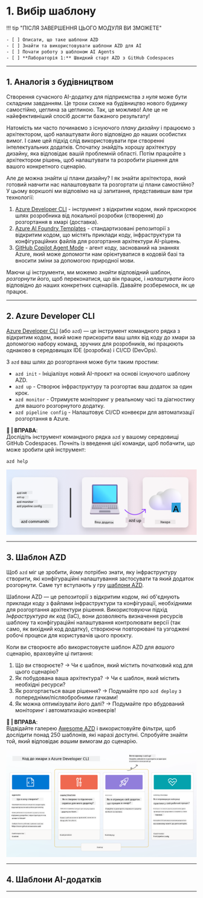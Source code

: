 <!--
CO_OP_TRANSLATOR_METADATA:
{
  "original_hash": "06d6207eff634aefcaa41739490a5324",
  "translation_date": "2025-09-25T02:01:11+00:00",
  "source_file": "workshop/docs/instructions/1-Select-AI-Template.md",
  "language_code": "uk"
}
-->
# 1. Вибір шаблону

!!! tip "ПІСЛЯ ЗАВЕРШЕННЯ ЦЬОГО МОДУЛЯ ВИ ЗМОЖЕТЕ"

    - [ ] Описати, що таке шаблони AZD
    - [ ] Знайти та використовувати шаблони AZD для AI
    - [ ] Почати роботу з шаблоном AI Agents
    - [ ] **Лабораторія 1:** Швидкий старт AZD з GitHub Codespaces

---

## 1. Аналогія з будівництвом

Створення сучасного AI-додатку для підприємства _з нуля_ може бути складним завданням. Це трохи схоже на будівництво нового будинку самостійно, цеглина за цеглиною. Так, це можливо! Але це не найефективніший спосіб досягти бажаного результату!

Натомість ми часто починаємо з існуючого _плану дизайну_ і працюємо з архітектором, щоб налаштувати його відповідно до наших особистих вимог. І саме цей підхід слід використовувати при створенні інтелектуальних додатків. Спочатку знайдіть хорошу архітектуру дизайну, яка відповідає вашій проблемній області. Потім працюйте з архітектором рішень, щоб налаштувати та розробити рішення для вашого конкретного сценарію.

Але де можна знайти ці плани дизайну? І як знайти архітектора, який готовий навчити нас налаштовувати та розгортати ці плани самостійно? У цьому воркшопі ми відповімо на ці запитання, представивши вам три технології:

1. [Azure Developer CLI](https://aka.ms/azd) - інструмент з відкритим кодом, який прискорює шлях розробника від локальної розробки (створення) до розгортання в хмарі (доставка).
1. [Azure AI Foundry Templates](https://ai.azure.com/templates) - стандартизовані репозиторії з відкритим кодом, що містять приклади коду, інфраструктури та конфігураційних файлів для розгортання архітектури AI-рішень.
1. [GitHub Copilot Agent Mode](https://code.visualstudio.com/docs/copilot/chat/chat-agent-mode) - агент коду, заснований на знаннях Azure, який може допомогти нам орієнтуватися в кодовій базі та вносити зміни за допомогою природної мови.

Маючи ці інструменти, ми можемо _знайти_ відповідний шаблон, _розгорнути_ його, щоб переконатися, що він працює, і _налаштувати_ його відповідно до наших конкретних сценаріїв. Давайте розберемося, як це працює.

---

## 2. Azure Developer CLI

[Azure Developer CLI](https://learn.microsoft.com/en-us/azure/developer/azure-developer-cli/) (або `azd`) — це інструмент командного рядка з відкритим кодом, який може прискорити ваш шлях від коду до хмари за допомогою набору команд, зручних для розробників, які працюють однаково в середовищах IDE (розробка) і CI/CD (DevOps).

З `azd` ваш шлях до розгортання може бути таким простим:

- `azd init` - Ініціалізує новий AI-проєкт на основі існуючого шаблону AZD.
- `azd up` - Створює інфраструктуру та розгортає ваш додаток за один крок.
- `azd monitor` - Отримуєте моніторинг у реальному часі та діагностику для вашого розгорнутого додатку.
- `azd pipeline config` - Налаштовує CI/CD конвеєри для автоматизації розгортання в Azure.

**🎯 | ВПРАВА**: <br/> Дослідіть інструмент командного рядка `azd` у вашому середовищі GitHub Codespaces. Почніть із введення цієї команди, щоб побачити, що може зробити цей інструмент:

```bash title="" linenums="0"
azd help
```

![Flow](../../../../../translated_images/azd-flow.19ea67c2f81eaa661db02745e9bba115874d18ce52480f2854ae6e2011d4b526.uk.png)

---

## 3. Шаблон AZD

Щоб `azd` міг це зробити, йому потрібно знати, яку інфраструктуру створити, які конфігураційні налаштування застосувати та який додаток розгорнути. Саме тут вступають у гру [шаблони AZD](https://learn.microsoft.com/en-us/azure/developer/azure-developer-cli/azd-templates?tabs=csharp).

Шаблони AZD — це репозиторії з відкритим кодом, які об'єднують приклади коду з файлами інфраструктури та конфігурації, необхідними для розгортання архітектури рішення. Використовуючи підхід _Інфраструктура як код_ (IaC), вони дозволяють визначення ресурсів шаблону та конфігураційні налаштування контролювати версії (так само, як вихідний код додатку), створюючи повторювані та узгоджені робочі процеси для користувачів цього проєкту.

Коли ви створюєте або використовуєте шаблон AZD для _вашого_ сценарію, враховуйте ці питання:

1. Що ви створюєте? → Чи є шаблон, який містить початковий код для цього сценарію?
1. Як побудована ваша архітектура? → Чи є шаблон, який містить необхідні ресурси?
1. Як розгортається ваше рішення? → Подумайте про `azd deploy` з попередніми/післяобробними гачками!
1. Як можна оптимізувати його далі? → Подумайте про вбудований моніторинг і автоматизацію конвеєрів!

**🎯 | ВПРАВА**: <br/> 
Відвідайте галерею [Awesome AZD](https://azure.github.io/awesome-azd/) і використовуйте фільтри, щоб дослідити понад 250 шаблонів, які наразі доступні. Спробуйте знайти той, який відповідає _вашим_ вимогам до сценарію.

![Code](../../../../../translated_images/azd-code-to-cloud.2d9503d69d3400da091317081968b6cad59c951339fea82ebe0b5ec646a3362d.uk.png)

---

## 4. Шаблони AI-додатків

---

